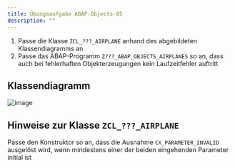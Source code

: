 ```yaml
---
title: Übungsaufgabe ABAP-Objects-05
description: ""
---
```


1. Passe die Klasse `ZCL_???_AIRPLANE` anhand des abgebildeten Klassendiagramms an
2. Passe das ABAP-Programm `Z???_ABAP_OBJECTS_AIRPLANES` so an, dass auch bei fehlerhaften Objekterzeugungen kein Laufzeitfehler auftritt

## Klassendiagramm
![image](https://user-images.githubusercontent.com/47243617/194851356-2c317f3e-a2be-4266-a58f-33164eafaa69.png)

## Hinweise zur Klasse `ZCL_???_AIRPLANE`
Passe den Konstruktor so an, dass die Ausnahme `CX_PARAMETER_INVALID` ausgelöst wird, wenn mindestens einer der beiden eingehenden Parameter initial ist 

